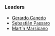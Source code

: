 ### Leaders
* [Gerardo Canedo](mailto:gerardo.canedo@owasp.org)
* [Sebastián Passaro](mailto:sebastian.passaro@owasp.org)
* [Martín Marsicano](mailto:martin.marsicano@owasp.org)
